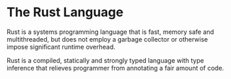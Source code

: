 # The Rust Language

Rust is a systems programming language that is fast, memory safe and multithreaded, but does not employ a garbage collector or otherwise impose significant runtime overhead.

Rust is a compiled, statically and strongly typed language with type inference that relieves programmer from annotating a fair amount of code.

